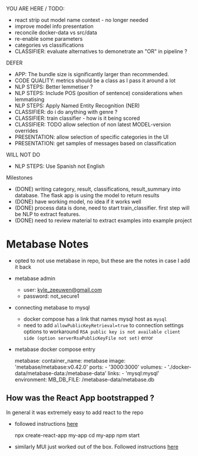 YOU ARE HERE / TODO:
  * react strip out model name context - no longer needed
  * improve model info presentation
  * reconcile docker-data vs src/data
  * re-enable some parameters
  * categories vs classifications
  * CLASSIFIER: evaluate alternatives to demonetrate an "OR" in pipeline ?

DEFER
  * APP: The bundle size is significantly larger than recommended.
  * CODE QUALITY: metrics should be a class as I pass it around a lot
  * NLP STEPS: Better lemmetiser ?
  * NLP STEPS: Include POS (position of sentence) considerations when lemmatising
  * NLP STEPS: Apply Named Entity Recognition (NER)
  * CLASSIFIER: do i do anything with genre ?
  * CLASSIFIER: train classifier - how is it being scored
  * CLASSIFIER: TODO allow selection of non latest MODEL-version overrides
  * PRESENTATION: allow selection of specific categories in the UI
  * PRESENTATION: get samples of messages based on classification

WILL NOT DO
  * NLP STEPS: Use Spanish not English

Milestones
  * (DONE) writing category, result, classifications, result_summary into database. The flask app is using the model to return results
  * (DONE) have working model, no idea if it works well 
  * (DONE) process data is done, need to start train_classifier. first step will be NLP to extract features.
  * (DONE) need to review material to extract examples into example project

# Metabase Notes 

  * opted to not use metabase in repo, but these are the notes in case I add it back

  * metabase admin
    * user: kyle_zeeuwen@gmail.com
    * password: not_secure1
  
  * connecting metabase to mysql
    * docker compose has a link that names mysql host as `mysql`
    * need to add `allowPublicKeyRetrieval=true` to connection settings options to workaround `RSA public key is not available client side (option serverRsaPublicKeyFile not set)` error  

  * metabase docker compose entry


    metabase:
      container_name: metabase
      image: 'metabase/metabase:v0.42.0'
      ports:
        - '3000:3000'
      volumes:
        - './docker-data/metabase-data:/metabase-data'
      links:
        - 'mysql:mysql'
      environment:
        MB_DB_FILE: /metabase-data/metabase.db

How was the React App bootstrapped ?
---

In general it was extremely easy to add react to the repo

- followed instructions [here](https://reactjs.org/docs/create-a-new-react-app.html)


    npx create-react-app my-app
    cd my-app
    npm start 

- similarly MUI just worked out of the box. Followed instructions [here](https://mui.com/material-ui/getting-started/installation/)